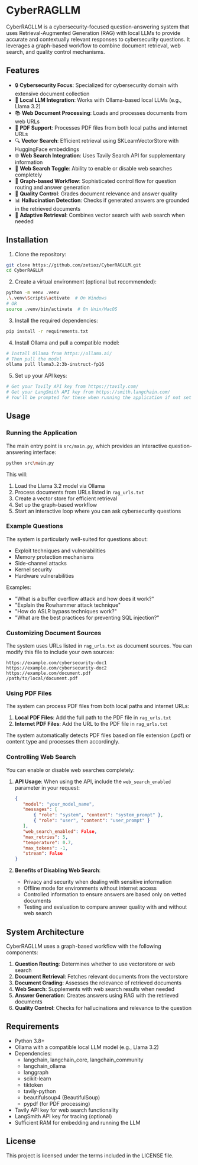 # CyberRAGLLM

CyberRAGLLM is a cybersecurity-focused question-answering system that uses Retrieval-Augmented Generation (RAG) with local LLMs to provide accurate and contextually relevant responses to cybersecurity questions. It leverages a graph-based workflow to combine document retrieval, web search, and quality control mechanisms.

## Features

- 🔒 **Cybersecurity Focus**: Specialized for cybersecurity domain with extensive document collection
- 🤖 **Local LLM Integration**: Works with Ollama-based local LLMs (e.g., Llama 3.2)
- 📚 **Web Document Processing**: Loads and processes documents from web URLs
- 📄 **PDF Support**: Processes PDF files from both local paths and internet URLs
- 🔍 **Vector Search**: Efficient retrieval using SKLearnVectorStore with HuggingFace embeddings
- 🌐 **Web Search Integration**: Uses Tavily Search API for supplementary information
- 🔘 **Web Search Toggle**: Ability to enable or disable web searches completely
- 🧠 **Graph-based Workflow**: Sophisticated control flow for question routing and answer generation
- 🧐 **Quality Control**: Grades document relevance and answer quality
- 📊 **Hallucination Detection**: Checks if generated answers are grounded in the retrieved documents
- 🔄 **Adaptive Retrieval**: Combines vector search with web search when needed

## Installation

1. Clone the repository:
```bash
git clone https://github.com/zetioz/CyberRAGLLM.git
cd CyberRAGLLM
```

2. Create a virtual environment (optional but recommended):
```bash
python -m venv .venv
.\.venv\Scripts\activate  # On Windows
# OR
source .venv/bin/activate  # On Unix/MacOS
```

3. Install the required dependencies:
```bash
pip install -r requirements.txt
```

4. Install Ollama and pull a compatible model:
```bash
# Install Ollama from https://ollama.ai/
# Then pull the model
ollama pull llama3.2:3b-instruct-fp16
```

5. Set up your API keys:
```bash
# Get your Tavily API key from https://tavily.com/
# Get your LangSmith API key from https://smith.langchain.com/
# You'll be prompted for these when running the application if not set as environment variables
```

## Usage

### Running the Application

The main entry point is `src/main.py`, which provides an interactive question-answering interface:

```bash
python src\main.py
```

This will:
1. Load the Llama 3.2 model via Ollama
2. Process documents from URLs listed in `rag_urls.txt`
3. Create a vector store for efficient retrieval
4. Set up the graph-based workflow
5. Start an interactive loop where you can ask cybersecurity questions

### Example Questions

The system is particularly well-suited for questions about:
- Exploit techniques and vulnerabilities
- Memory protection mechanisms
- Side-channel attacks
- Kernel security
- Hardware vulnerabilities

Examples:
- "What is a buffer overflow attack and how does it work?"
- "Explain the Rowhammer attack technique"
- "How do ASLR bypass techniques work?"
- "What are the best practices for preventing SQL injection?"

### Customizing Document Sources

The system uses URLs listed in `rag_urls.txt` as document sources. You can modify this file to include your own sources:

```
https://example.com/cybersecurity-doc1
https://example.com/cybersecurity-doc2
https://example.com/document.pdf
/path/to/local/document.pdf
```

### Using PDF Files

The system can process PDF files from both local paths and internet URLs:

1. **Local PDF Files**: Add the full path to the PDF file in `rag_urls.txt`
2. **Internet PDF Files**: Add the URL to the PDF file in `rag_urls.txt`

The system automatically detects PDF files based on file extension (.pdf) or content type and processes them accordingly.

### Controlling Web Search

You can enable or disable web searches completely:

1. **API Usage**: When using the API, include the `web_search_enabled` parameter in your request:
   ```json
   {
      "model": "your_model_name",
      "messages": [
          { "role": "system", "content": "system_prompt" },
          { "role": "user", "content": "user_prompt" }
      ],
      "web_search_enabled": False,
      "max_retries": 5,
      "temperature": 0.7,
      "max_tokens": -1,
      "stream": False
   }
   ```

2. **Benefits of Disabling Web Search**:
   - Privacy and security when dealing with sensitive information
   - Offline mode for environments without internet access
   - Controlled information to ensure answers are based only on vetted documents
   - Testing and evaluation to compare answer quality with and without web search

## System Architecture

CyberRAGLLM uses a graph-based workflow with the following components:

1. **Question Routing**: Determines whether to use vectorstore or web search
2. **Document Retrieval**: Fetches relevant documents from the vectorstore
3. **Document Grading**: Assesses the relevance of retrieved documents
4. **Web Search**: Supplements with web search results when needed
5. **Answer Generation**: Creates answers using RAG with the retrieved documents
6. **Quality Control**: Checks for hallucinations and relevance to the question

## Requirements

- Python 3.8+
- Ollama with a compatible local LLM model (e.g., Llama 3.2)
- Dependencies:
  - langchain, langchain_core, langchain_community
  - langchain_ollama
  - langgraph
  - scikit-learn
  - tiktoken
  - tavily-python
  - beautifulsoup4 (BeautifulSoup)
  - pypdf (for PDF processing)
- Tavily API key for web search functionality
- LangSmith API key for tracing (optional)
- Sufficient RAM for embedding and running the LLM

## License

This project is licensed under the terms included in the LICENSE file.
